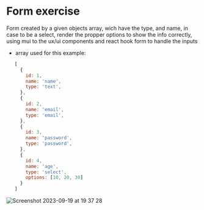 # Form exercise

Form created by a given objects array, wich have the type, and name, in case to be a select, render the propper options to show the info correctly, using mui to the ux/ui components and react hook form to handle the inputs

- array used for this example:

```js
   [
     {
       id: 1,
       name: 'name',
       type: 'text',
     },
     {
       id: 2,
       name: 'email',
       type: 'email',
     },
     {
       id: 3,
       name: 'password',
       type: 'password',
     },
     {
       id: 4,
       name: 'age',
       type: 'select',
       options: [10, 20, 30]
     }
   ]
```
![Screenshot 2023-09-19 at 19 37 28](https://github.com/EstebGtzMtz/form-exercise/assets/43084165/25acd63e-6f91-411d-a567-c72b610cb218)
